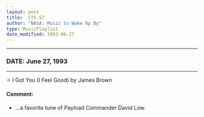 ```yaml
---
layout: post
title:  STS-57
author: "NASA: Music to Wake Up By"
type: MusicPlaylist
date_modified: 1993-06-27
---
```


----
### DATE: June 27, 1993
----
✧ I Got You (I Feel Good) by James Brown

#### Comment:
* ...a favorite tune of Payload Commander David Low.
